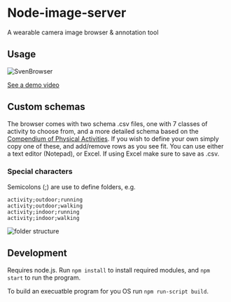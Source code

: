 # Node-image-server
A wearable camera image browser & annotation tool

## Usage

![SvenBrowser](http://i.imgur.com/YSqfTL7.png)

[See a demo video](http://i.imgur.com/o0BtSQZ.gif)

## Custom schemas

The browser comes with two schema .csv files, one with 7 classes of activity to choose from, and a more detailed schema based on the [Compendium of Physical Activities](https://sites.google.com/site/compendiumofphysicalactivities/). If you wish to define your own simply copy one of these, and add/remove rows as you see fit. You can use either a text editor (Notepad), or Excel. If using Excel make sure to save as .csv. 

### Special characters
Semicolons (;) are use to define folders, e.g.
```
activity;outdoor;running
activity;outdoor;walking
activity;indoor;running
activity;indoor;walking
```
![folder structure](http://i.imgur.com/HAqMuz6.png)
## Development

Requires node.js. Run `npm install` to install required modules, and `npm start` to run the program.

To build an execuatble program for you OS run `npm run-script build`.
